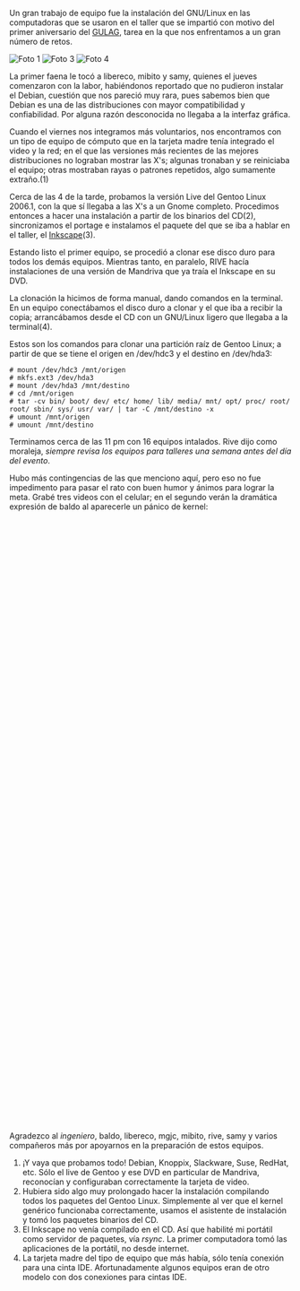 
Un gran trabajo de equipo fue la instalación del GNU/Linux en las computadoras que se usaron en el taller que se impartió con motivo del primer aniversario del [GULAG](http://www.gulag.org.mx), tarea en la que nos enfrentamos a un gran número de retos.

![Foto 1](gulag-primer-aniversario-instalacion/foto1.jpg) ![Foto 3](gulag-primer-aniversario-instalacion/foto3.jpg) ![Foto 4](gulag-primer-aniversario-instalacion/foto4.jpg)

La primer faena le tocó a libereco, mibito y samy, quienes el jueves comenzaron con la labor, habiéndonos reportado que no pudieron instalar el Debian, cuestión que nos pareció muy rara, pues sabemos bien que Debian es una de las distribuciones con mayor compatibilidad y confiabilidad. Por alguna razón desconocida no llegaba a la interfaz gráfica.

Cuando el viernes nos integramos más voluntarios, nos encontramos con un tipo de equipo de cómputo que en la tarjeta madre tenía integrado el video y la red; en el que las versiones más recientes de las mejores distribuciones no lograban mostrar las X's; algunas tronaban y se reiniciaba el equipo; otras mostraban rayas o patrones repetidos, algo sumamente extraño.(1)

Cerca de las 4 de la tarde, probamos la versión Live del Gentoo Linux 2006.1, con la que sí llegaba a las X's a un Gnome completo. Procedimos entonces a hacer una instalación a partir de los binarios del CD(2), sincronizamos el portage e instalamos el paquete del que se iba a hablar en el taller, el [Inkscape](http://www.inkscape.org)(3).

Estando listo el primer equipo, se procedió a clonar ese disco duro para todos los demás equipos. Mientras tanto, en paralelo, RIVE hacía instalaciones de una versión de Mandriva que ya traía el Inkscape en su DVD.

La clonación la hicimos de forma manual, dando comandos en la terminal. En un equipo conectábamos el disco duro a clonar y el que iba a recibir la copia; arrancábamos desde el CD con un GNU/Linux ligero que llegaba a la terminal(4).

Estos son los comandos para clonar una partición raíz de Gentoo Linux; a partir de que se tiene el origen en /dev/hdc3 y el destino en /dev/hda3:

    # mount /dev/hdc3 /mnt/origen
    # mkfs.ext3 /dev/hda3
    # mount /dev/hda3 /mnt/destino
    # cd /mnt/origen
    # tar -cv bin/ boot/ dev/ etc/ home/ lib/ media/ mnt/ opt/ proc/ root/ root/ sbin/ sys/ usr/ var/ | tar -C /mnt/destino -x
    # umount /mnt/origen
    # umount /mnt/destino

Terminamos cerca de las 11 pm con 16 equipos intalados. Rive dijo como moraleja, _siempre revisa los equipos para talleres una semana antes del día del evento_.

Hubo más contingencias de las que menciono aquí, pero eso no fue impedimento para pasar el rato con buen humor y ánimos para lograr la meta. Grabé tres videos con el celular; en el segundo verán la dramática expresión de baldo al aparecerle un pánico de kernel:

<object width="425" height="350"> <param name="movie" value="http://www.youtube.com/v/Rh3OmlAtfls"> </param> <embed src="http://www.youtube.com/v/Rh3OmlAtfls" type="application/x-shockwave-flash" width="425" height="350"> </embed> </object>

<object width="425" height="350"> <param name="movie" value="http://www.youtube.com/v/mRIHYHu2GE0"> </param> <embed src="http://www.youtube.com/v/mRIHYHu2GE0" type="application/x-shockwave-flash" width="425" height="350"> </embed> </object>

<object width="425" height="350"> <param name="movie" value="http://www.youtube.com/v/pGzf-anCCAw"> </param> <embed src="http://www.youtube.com/v/pGzf-anCCAw" type="application/x-shockwave-flash" width="425" height="350"> </embed> </object>

Agradezco al _ingeniero_, baldo, libereco, mgjc, mibito, rive, samy y varios compañeros más por apoyarnos en la preparación de estos equipos.

1. ¡Y vaya que probamos todo! Debian, Knoppix, Slackware, Suse, RedHat, etc. Sólo el live de Gentoo y ese DVD en particular de Mandriva, reconocían y configuraban correctamente la tarjeta de video.
2. Hubiera sido algo muy prolongado hacer la instalación compilando todos los paquetes del Gentoo Linux. Simplemente al ver que el kernel genérico funcionaba correctamente, usamos el asistente de instalación y tomó los paquetes binarios del CD.
3. El Inkscape no venía compilado en el CD. Así que habilité mi portátil como servidor de paquetes, vía _rsync_. La primer computadora tomó las aplicaciones de la portátil, no desde internet.
4. La tarjeta madre del tipo de equipo que más había, sólo tenía conexión para una cinta IDE. Afortunadamente algunos equipos eran de otro modelo con dos conexiones para cintas IDE.
